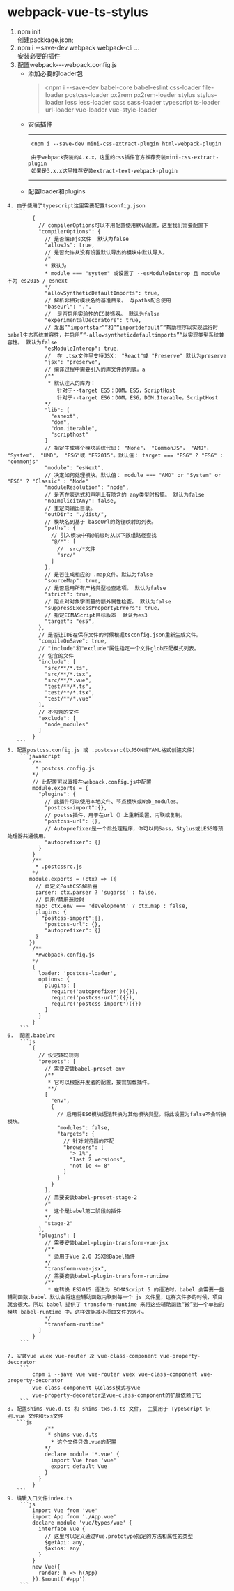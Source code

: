 # webpack-vue-ts-stylus
  1. npm init <br/>
    创建packkage.json;
  2. npm i --save-dev webpack webpack-cli ...<br/>
    安装必要的插件
  3. 配置webpack---webpack.config.js
      -  添加必要的loader包
          > cnpm i --save-dev babel-core babel-eslint css-loader file-loader postcss-loader px2rem px2rem-loader stylus stylus-loader less less-loader sass sass-loader typescript ts-loader url-loader vue-loader vue-style-loader
      -  安装插件
          ***
              cnpm i --save-dev mini-css-extract-plugin html-webpack-plugin

              由于webpack安装的4.x.x，这里的css插件官方推荐安装mini-css-extract-plugin
              如果是3.x.x这里推荐安装extract-text-webpack-plugin
          ***
      -  配置loader和plugins

    4. 由于使用了typescript这里需要配置tsconfig.json
       ```
            {
              // compilerOptions可以不用配置使用默认配置，这里我们需要配置下
              "compilerOptions": {
                // 是否编译js文件  默认为false
                "allowJs": true,
                // 是否允许从没有设置默认导出的模块中默认导入。
                /*
                * 默认为
                * module === "system" 或设置了 --esModuleInterop 且 module 不为 es2015 / esnext
                */
                "allowSyntheticDefaultImports": true,
                // 解析非相对模块名的基准目录。 与paths配合使用
                "baseUrl": ".",
                //  是否启用实验性的ES装饰器。 默认为false
                "experimentalDecorators": true,
                // 发出”“importstar”“和”“importdefault”“帮助程序以实现运行时babel生态系统兼容性，并启用”“-allowsyntheticdefaultimports”“以实现类型系统兼容性。 默认为false
                "esModuleInterop": true,
                //  在 .tsx文件里支持JSX： "React"或 "Preserve" 默认为preserve
                "jsx": "preserve",
                // 编译过程中需要引入的库文件的列表。a 
                /**
                 * 默认注入的库为：
                    针对于--target ES5：DOM，ES5，ScriptHost 
                    针对于--target ES6：DOM，ES6，DOM.Iterable，ScriptHost
                */
                "lib": [
                  "esnext",
                  "dom",
                  "dom.iterable",
                  "scripthost"
                ]
                // 指定生成哪个模块系统代码： "None"， "CommonJS"， "AMD"， "System"， "UMD"， "ES6"或 "ES2015"。默认值： target === "ES6" ? "ES6" : "commonjs"
                "module": "esNext",
                // 决定如何处理模块。默认值： module === "AMD" or "System" or "ES6" ? "Classic" : "Node"
                "moduleResolution": "node",
                // 是否在表达式和声明上有隐含的 any类型时报错。 默认为false
                "noImplicitAny": false,
                // 重定向输出目录。
                "outDir": "./dist/",
                // 模块名到基于 baseUrl的路径映射的列表。
                "paths": {
                  // 引入模块中有@前缀时从以下数组路径查找
                  "@/*": [
                    //  src/*文件
                    "src/"
                  ]
                },
                // 是否生成相应的 .map文件。默认为false
                "sourceMap": true,
                // 是否启用所有严格类型检查选项。 默认为false
                "strict": true,
                // 阻止对对象字面量的额外属性检查。 默认为false
                "suppressExcessPropertyErrors": true,
                // 指定ECMAScript目标版本  默认为es3
                "target": "es5",
              },
              // 是否让IDE在保存文件的时候根据tsconfig.json重新生成文件。
              "compileOnSave": true,
              // "include"和"exclude"属性指定一个文件glob匹配模式列表。
              // 包含的文件
              "include": [
                "src/**/*.ts",
                "src/**/*.tsx",
                "src/**/*.vue",
                "test/**/*.ts",
                "test/**/*.tsx",
                "test/**/*.vue"
              ],
              // 不包含的文件
              "exclude": [
                "node_modules"
              ]
            }
       ```
    5. 配置postcss.config.js 或 .postcssrc(以JSON或YAML格式创建文件)
        ```javascript
            /**
             * postcss.config.js
            */
            // 此配置可以直接在webpack.config.js中配置
            module.exports = {
              "plugins": {
                // 此插件可以使用本地文件、节点模块或Web_modules。
                "postcss-import":{},
                // postss插件，用于在url（）上重新设置、内联或复制。
                "postcss-url": {},
                // Autoprefixer是一个后处理程序，你可以同Sass，Stylus或LESS等预处理器共通使用。
                "autoprefixer": {}
              }
            }
            /**
             * .postcssrc.js
            */
           module.exports = (ctx) => ({
             // 自定义PostCSS解析器
             parser: ctx.parser ? 'sugarss' : false,
             // 启用/禁用源映射
             map: ctx.env === 'development' ? ctx.map : false,
             plugins: {
               "postcss-import":{},
                "postcss-url": {},
                "autoprefixer": {}
             }
           })
            /**
             *#webpack.config.js
            */
            {
              loader: 'postcss-loader',
              options: {
                plugins: [
                  require('autoprefixer')({}),
                  require('postcss-url')({}),
                  require('postcss-import')({})
                ]
              }
            }
        ```
    6.  配置.babelrc
        ```js
            {
              // 设定转码规则
              "presets": [
                // 需要安装babel-preset-env
                /**
                 * 它可以根据开发者的配置，按需加载插件。
                 **/
                [
                  "env",
                  {
                    // 启用将ES6模块语法转换为其他模块类型。将此设置为false不会转换模块。
                    "modules": false,
                    "targets": {
                      // 针对浏览器的匹配
                      "browsers": [
                        "> 1%",
                        "last 2 versions",
                        "not ie <= 8"
                      ]
                    }
                  }
                ],
                // 需要安装babel-preset-stage-2
                /*
                *  这个是babel第二阶段的插件
                */
                "stage-2"
              ],
              "plugins": [
                // 需要安装babel-plugin-transform-vue-jsx
                /**
                 * 适用于Vue 2.0 JSX的Babel插件
                */
                "transform-vue-jsx",
                // 需要安装babel-plugin-transform-runtime
                /**
                 * 在转换 ES2015 语法为 ECMAScript 5 的语法时，babel 会需要一些辅助函数.babel 默认会将这些辅助函数内联到每一个 js 文件里，这样文件多的时候，项目就会很大。所以 babel 提供了 transform-runtime 来将这些辅助函数“搬”到一个单独的模块 babel-runtime 中，这样做能减小项目文件的大小。
                */
                "transform-runtime"
              ]
            }
        ```

    7. 安装vue vuex vue-router 及 vue-class-component vue-property-decorator
        ```
            cnpm i --save vue vue-router vuex vue-class-component vue-property-decorator
            vue-class-component 以class模式写vue
            vue-property-decorator是vue-class-component的扩展依赖于它
        ```
    8. 配置shims-vue.d.ts 和 shims-txs.d.ts 文件， 主要用于 TypeScript 识别.vue 文件和txs文件
       ```js
                /**
                 * shims-vue.d.ts
                  * 这个文件只做.vue的配置
                */
                declare module '*.vue' {
                  import Vue from 'vue'
                  export default Vue
                }
              }
            }
       ```
    9. 编辑入口文件index.ts
        ```js
            import Vue from 'vue'
            import App from './App.vue'
            declare module 'vue/types/vue' {
              interface Vue {
                // 这里可以定义通过Vue.prototype指定的方法和属性的类型
                $getApi: any,
                $axios: any    
              }
            }
            new Vue({
              render: h => h(App)
            }).$mount('#app')
        ```
